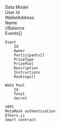 Data Model					
	User
        Id				
		WalletAddress			
		Name			
		//Balance			
		Events[]			
					
	Event
		Id
		Owner
		Participants[]
		PrizeType			
		PrizePool			
		Description			
		Instructions			
		Rankings[]

    Web3 Pool
        Id
        Total
        Secret

    tRPC
    MetaMask authentication
    Ethers.js
    Smart contract
    		